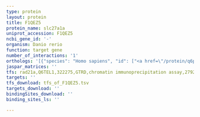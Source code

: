 ```yaml
---
type: protein
layout: protein
title: F1QEZ5
protein_name: slc27a1a
uniprot_accession: F1QEZ5
ncbi_gene_id: '-'
organism: Danio rerio
function: target gene
number_of_interactions: '1'
orthologs: '[{"species": "Homo sapiens", "id": ["<a href=\"/protein/q6pcb7\">Q6PCB7</a>"]}, {"species": "Mus musculus", "id": ["<a href=\"/protein/q60714\">Q60714</a>"]}, {"species": "Rattus norvegicus", "id": ["<a href=\"/protein/q6gmm8\">Q6GMM8</a>"]}, {"species": "Drosophila melanogaster", "id": ["Q9VKU1", "Q9W1W0"]}, {"species": "Caenorhabditis elegans", "id": ["<a href=\"/protein/q18916\">Q18916</a>"]}, {"species": "Saccharomyces cerevisiae", "id": ["<a href=\"/protein/p38225\">P38225</a>"]}]'
jaspar_matrices: ''
tfs: rad21a,Q6TEL1,322275,GTRD,chromatin immunoprecipitation assay,27924024%5Buid%5D,No
targets: ''
tfs_download: tfs_of_F1QEZ5.tsv
targets_download: ''
bindingSites_download: ''
binding_sites_ls: ''

---
```

